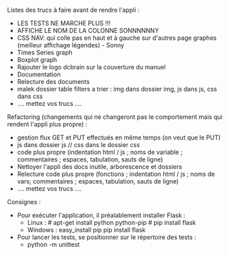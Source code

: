 Listes des trucs à faire avant de rendre l'appli :
- LES TESTS NE MARCHE PLUS !!!
- AFFICHE LE NOM DE LA COLONNE SONNNNNNY
- CSS NAV: qui colle pas en haut et à gauche sur d'autres page
graphes (meilleur affichage légendes) - Sonny
- Times Series graph
- Boxplot graph
- Rajouter le logo dcbrain sur la couverture du manuel
- Documentation
- Relecture des documents
- malek dossier table filters a trier : img dans dossier img, js dans js, css dans css
- .... mettez vos trucs ....

Refactoring (changements qui ne changeront pas le comportement mais qui rendent l'appli plus propre) :
- gestion flux GET et PUT effectués en même temps (on veut que le PUT)
- js dans dossier js // css dans le dossier css
- code plus propre (indentation html / js ; noms de variable ; commentaires ; espaces, tabulation, sauts de ligne)
- Nettoyer l'appli des docs inutile, arborescence et dossiers
- Relecture code plus propre (fonctions ; indentation html / js ; noms de vars; commentaires ; espaces, tabulation, sauts de ligne)
- .... mettez vos trucs ....


Consignes :
- Pour exécuter l'application, il préalablement installer Flask :
  - Linux : # apt-get install python python-pip
            # pip install flask
  - Windows : easy_install pip
              pip install flask 
- Pour lancer les tests, se positionner sur le répertoire des tests : 
  - python -m unittest
